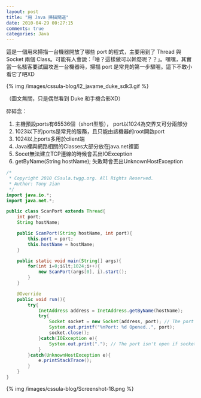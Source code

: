 ```yaml
---
layout: post
title: "用 Java 掃描閘道"
date: 2010-04-29 00:27:15
comments: true
categories: Java
---
```

這是一個用來掃描一台機器開放了哪些 port 的程式，主要用到了 Thread 與 Socket 兩個 Class。可能有人會說：「啥？這樣做可以幹麼呢？？」。嘿嘿，其實當一名駭客要試圖攻進一台機器時，掃描 port 是常見的第一步驟喔。這下不敢小看它了吧XD

{% img /images/cssula-blog/l2_javame_duke_sdk3.gif %}

（圖文無關，只是偶然看到 Duke 和手機合影XD）

<!-- more -->

碎碎念：

<ol>
	<li>主機預設ports有65536個（short型態）， port以1024為交界又可分兩部分</li>
	<li>1023以下的ports是常見的服務，且只能由該機器的root開啟port</li>
	<li>1024以上ports多用於client端</li>
	<li>Java裡與網路相關的Classes大部分放在java.net裡面</li>
	<li>Socet無法建立TCP連線的時候會丟出IOException</li>
	<li>getByName(String hostName); 失敗時會丟出UnknownHostException</li>
</ol>

``` java
/*
 * Copyright 2010 CSsula.twgg.org. All Rights Reserved.
 * Author: Tony Jian
 */
import java.io.*;
import java.net.*;

public class ScanPort extends Thread{
	int port;
	String hostName;

	public ScanPort(String hostName, int port){
		this.port = port;
		this.hostName = hostName;
	}

	public static void main(String[] args){
		for(int i=0;i&lt;1024;i++){
			new ScanPort(args[0], i).start();
		}
	}

	@Override
	public void run(){
		try{
			InetAddress address = InetAddress.getByName(hostName);
			try{
				Socket socket = new Socket(address, port); // The port is open if socket was created succeefully.
				System.out.printf("%nPort: %d Opened..", port);
				socket.close();
			}catch(IOException e){
				System.out.print("."); // The port isn't open if socket throws IOException.
			}
		}catch(UnknownHostException e){
			e.printStackTrace();
		}
	}
}
```

{% img /images/cssula-blog/Screenshot-18.png %}